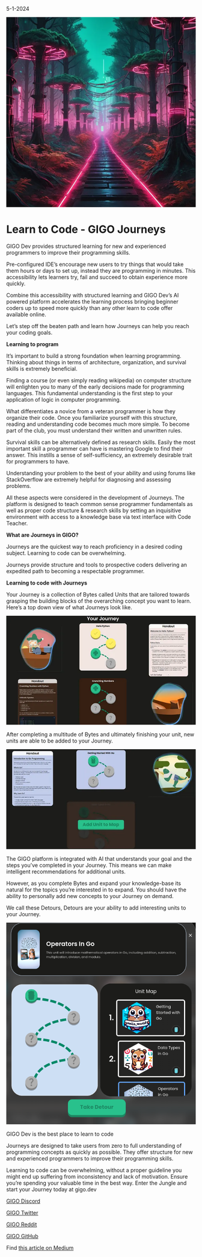 5-1-2024

![cool AI image from our Discord](https://raw.githubusercontent.com/Gage-Technologies/blogs-gigo.dev/master/images/journeysimagePNG.png)

# Learn to Code - GIGO Journeys 

GIGO Dev provides structured learning for new and experienced programmers to improve their programming skills.

Pre-configured IDE’s encourage new users to try things that would take them hours or days to set up, instead they are programming in minutes. This accessibility lets learners try, fail and succeed to obtain experience more quickly.

Combine this accessibility with structured learning and GIGO Dev’s AI powered platform accelerates the learning process bringing beginner coders up to speed more quickly than any other learn to code offer available online.

Let’s step off the beaten path and learn how Journeys can help you reach your coding goals.

**Learning to program**

It’s important to build a strong foundation when learning programming. Thinking about things in terms of architecture, organization, and survival skills is extremely beneficial.

Finding a course (or even simply reading wikipedia) on computer structure will enlighten you to many of the early decisions made for programming languages. This fundamental understanding is the first step to your application of logic in computer programming.

What differentiates a novice from a veteran programmer is how they organize their code. Once you familiarize yourself with this structure, reading and understanding code becomes much more simple. To become part of the club, you must understand their written and unwritten rules.

Survival skills can be alternatively defined as research skills. Easily the most important skill a programmer can have is mastering Google to find their answer. This instills a sense of self-sufficiency, an extremely desirable trait for programmers to have.

Understanding your problem to the best of your ability and using forums like StackOverflow are extremely helpful for diagnosing and assessing problems.

All these aspects were considered in the development of Journeys. The platform is designed to teach common sense programmer fundamentals as well as proper code structure & research skills by setting an inquisitive environment with access to a knowledge base via text interface with Code Teacher.

**What are Journeys in GIGO?**

Journeys are the quickest way to reach proficiency in a desired coding subject. Learning to code can be overwhelming.

Journeys provide structure and tools to prospective coders delivering an expedited path to becoming a respectable programmer.

**Learning to code with Journeys**

Your Journey is a collection of Bytes called Units that are tailored towards grasping the building blocks of the overarching concept you want to learn. Here’s a top down view of what Journeys look like.

![Journey PNG](https://raw.githubusercontent.com/Gage-Technologies/blogs-gigo.dev/master/images/yourjourneyGIGOPNG.png)

After completing a multitude of Bytes and ultimately finishing your unit, new units are able to be added to your Journey.

![journey 2 PNG](https://raw.githubusercontent.com/Gage-Technologies/blogs-gigo.dev/master/images/yourjourneytogigoPNG.png)

The GIGO platform is integrated with AI that understands your goal and the steps you’ve completed in your Journey. This means we can make intelligent recommendations for additional units.

However, as you complete Bytes and expand your knowledge-base its natural for the topics you’re interested in to expand. You should have the ability to personally add new concepts to your Journey on demand.

We call these Detours, Detours are your ability to add interesting units to your Journey.

![Detour PNG](https://raw.githubusercontent.com/Gage-Technologies/blogs-gigo.dev/master/images/introGIGO.png)

GIGO Dev is the best place to learn to code

Journeys are designed to take users from zero to full understanding of programming concepts as quickly as possible. They offer structure for new and experienced programmers to improve their programming skills.

Learning to code can be overwhelming, without a proper guideline you might end up suffering from inconsistency and lack of motivation. Ensure you’re spending your valuable time in the best way. Enter the Jungle and start your Journey today at gigo.dev

[GIGO Discord](https://discord.gg/learnprogramming)

[GIGO Twitter](https://twitter.com/gigo_dev)

[GIGO Reddit](https://www.reddit.com/r/gigodev/)

[GIGO GitHub](https://github.com/Gage-Technologies/gigo.dev)

Find [this article on Medium](https://medium.com/@gigo_dev/learn-to-code-gigo-journeys-abf9d0388e81)
